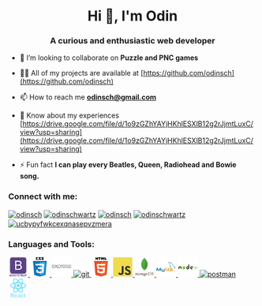 <h1 align="center">Hi 👋, I'm Odin</h1>
<h3 align="center">A curious and enthusiastic web developer</h3>

- 👯 I’m looking to collaborate on **Puzzle and PNC games**

- 👨‍💻 All of my projects are available at [https://github.com/odinsch](https://github.com/odinsch)

- 📫 How to reach me **odinsch@gmail.com**

- 📄 Know about my experiences [https://drive.google.com/file/d/1o9zGZhYAYjHKhlESXlB12g2rJjmtLuxC/view?usp=sharing](https://drive.google.com/file/d/1o9zGZhYAYjHKhlESXlB12g2rJjmtLuxC/view?usp=sharing)

- ⚡ Fun fact **I can play every Beatles, Queen, Radiohead and Bowie song.**

<h3 align="left">Connect with me:</h3>
<p align="left">
<a href="https://twitter.com/odinsch" target="blank"><img align="center" src="https://raw.githubusercontent.com/rahuldkjain/github-profile-readme-generator/neutral-icons/src/images/icons/Social/twitter.svg" alt="odinsch" height="30" width="40" /></a>
<a href="https://linkedin.com/in/odinschwartz" target="blank"><img align="center" src="https://raw.githubusercontent.com/rahuldkjain/github-profile-readme-generator/neutral-icons/src/images/icons/Social/linked-in-alt.svg" alt="odinschwartz" height="30" width="40" /></a>
<a href="https://fb.com/odinsch" target="blank"><img align="center" src="https://raw.githubusercontent.com/rahuldkjain/github-profile-readme-generator/neutral-icons/src/images/icons/Social/facebook.svg" alt="odinsch" height="30" width="40" /></a>
<a href="https://instagram.com/odinschwartz" target="blank"><img align="center" src="https://raw.githubusercontent.com/rahuldkjain/github-profile-readme-generator/neutral-icons/src/images/icons/Social/instagram.svg" alt="odinschwartz" height="30" width="40" /></a>
<a href="https://www.youtube.com/c/ucbypyfwkcexqnasepvzmera" target="blank"><img align="center" src="https://raw.githubusercontent.com/rahuldkjain/github-profile-readme-generator/neutral-icons/src/images/icons/Social/youtube.svg" alt="ucbypyfwkcexqnasepvzmera" height="30" width="40" /></a>
</p>

<h3 align="left">Languages and Tools:</h3>
<p align="left"> <a href="https://getbootstrap.com" target="_blank"> <img src="https://raw.githubusercontent.com/devicons/devicon/master/icons/bootstrap/bootstrap-plain-wordmark.svg" alt="bootstrap" width="40" height="40"/> </a> <a href="https://www.w3schools.com/css/" target="_blank"> <img src="https://raw.githubusercontent.com/devicons/devicon/master/icons/css3/css3-original-wordmark.svg" alt="css3" width="40" height="40"/> </a> <a href="https://expressjs.com" target="_blank"> <img src="https://raw.githubusercontent.com/devicons/devicon/master/icons/express/express-original-wordmark.svg" alt="express" width="40" height="40"/> </a> <a href="https://git-scm.com/" target="_blank"> <img src="https://www.vectorlogo.zone/logos/git-scm/git-scm-icon.svg" alt="git" width="40" height="40"/> </a> <a href="https://www.w3.org/html/" target="_blank"> <img src="https://raw.githubusercontent.com/devicons/devicon/master/icons/html5/html5-original-wordmark.svg" alt="html5" width="40" height="40"/> </a> <a href="https://developer.mozilla.org/en-US/docs/Web/JavaScript" target="_blank"> <img src="https://raw.githubusercontent.com/devicons/devicon/master/icons/javascript/javascript-original.svg" alt="javascript" width="40" height="40"/> </a> <a href="https://www.mongodb.com/" target="_blank"> <img src="https://raw.githubusercontent.com/devicons/devicon/master/icons/mongodb/mongodb-original-wordmark.svg" alt="mongodb" width="40" height="40"/> </a> <a href="https://www.mysql.com/" target="_blank"> <img src="https://raw.githubusercontent.com/devicons/devicon/master/icons/mysql/mysql-original-wordmark.svg" alt="mysql" width="40" height="40"/> </a> <a href="https://nodejs.org" target="_blank"> <img src="https://raw.githubusercontent.com/devicons/devicon/master/icons/nodejs/nodejs-original-wordmark.svg" alt="nodejs" width="40" height="40"/> </a> <a href="https://postman.com" target="_blank"> <img src="https://www.vectorlogo.zone/logos/getpostman/getpostman-icon.svg" alt="postman" width="40" height="40"/> </a> <a href="https://reactjs.org/" target="_blank"> <img src="https://raw.githubusercontent.com/devicons/devicon/master/icons/react/react-original-wordmark.svg" alt="react" width="40" height="40"/> </a> </p>
